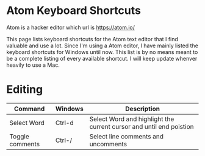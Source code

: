 # Atom Keyboard Shortcuts

Atom is a hacker editor which url is https://atom.io/


This page lists keyboard shortcuts for the Atom text editor that I find valuable and use a lot. Since I'm using a Atom editor, I have mainly listed the keyboard shortcuts for Windows until now. This list is by no means meant to be a complete listing of every available
shortcut. I will keep update whenver heavily to use a Mac.


# Editing

| Command | Windows | Description |
| --- | --- | --- |
| Select Word | Ctrl-d | Select Word and highlight the current cursor and until end poistion |
| Toggle comments | Ctrl-/ | Select line comments and uncomments |
